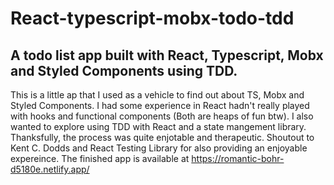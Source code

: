 # React-typescript-mobx-todo-tdd

## A todo list app built with React, Typescript, Mobx and Styled Components using TDD.

This is a little ap that I used as a vehicle to find out about TS, Mobx and Styled Components. I had some experience in React hadn't really played with hooks and functional components (Both are heaps of fun btw). I also wanted to explore using TDD with React and a state mangement library. Thanksfully, the process was quite enjotable and therapeutic. Shoutout to Kent C. Dodds and React Testing Library for also providing an enjoyable expereince. The finished app is available at https://romantic-bohr-d5180e.netlify.app/
